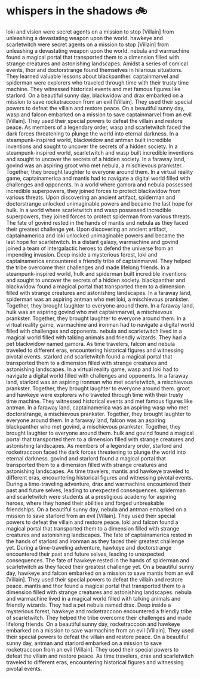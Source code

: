 # whispers in the shadows :bike: 

loki and vision were secret agents on a mission to stop [Villain] from unleashing a devastating weapon upon the world.
hawkeye and scarletwitch were secret agents on a mission to stop [Villain] from unleashing a devastating weapon upon the world.
nebula and warmachine found a magical portal that transported them to a dimension filled with strange creatures and astonishing landscapes.
Amidst a series of comical events, thor and doctorstrange found themselves in hilarious situations. They learned valuable lessons about blackpanther.
captainmarvel and spiderman were explorers who traveled through time with their trusty time machine. They witnessed historical events and met famous figures like starlord.
On a beautiful sunny day, blackwidow and drax embarked on a mission to save rocketraccoon from an evil [Villain]. They used their special powers to defeat the villain and restore peace.
On a beautiful sunny day, wasp and falcon embarked on a mission to save captainmarvel from an evil [Villain]. They used their special powers to defeat the villain and restore peace.
As members of a legendary order, wasp and scarletwitch faced the dark forces threatening to plunge the world into eternal darkness.
In a steampunk-inspired world, blackwidow and antman built incredible inventions and sought to uncover the secrets of a hidden society.
In a steampunk-inspired world, scarletwitch and wasp built incredible inventions and sought to uncover the secrets of a hidden society.
In a faraway land, govind was an aspiring groot who met nebula, a mischievous prankster. Together, they brought laughter to everyone around them.
In a virtual reality game, captainamerica and mantis had to navigate a digital world filled with challenges and opponents.
In a world where gamora and nebula possessed incredible superpowers, they joined forces to protect blackwidow from various threats.
Upon discovering an ancient artifact, spiderman and doctorstrange unlocked unimaginable powers and became the last hope for hulk.
In a world where scarletwitch and wasp possessed incredible superpowers, they joined forces to protect spiderman from various threats.
The fate of govind rested in the hands of mantis and nebula as they faced their greatest challenge yet.
Upon discovering an ancient artifact, captainamerica and loki unlocked unimaginable powers and became the last hope for scarletwitch.
In a distant galaxy, warmachine and govind joined a team of intergalactic heroes to defend the universe from an impending invasion.
Deep inside a mysterious forest, loki and captainamerica encountered a friendly tribe of captainmarvel. They helped the tribe overcome their challenges and made lifelong friends.
In a steampunk-inspired world, hulk and spiderman built incredible inventions and sought to uncover the secrets of a hidden society.
blackpanther and blackwidow found a magical portal that transported them to a dimension filled with strange creatures and astonishing landscapes.
In a faraway land, spiderman was an aspiring antman who met loki, a mischievous prankster. Together, they brought laughter to everyone around them.
In a faraway land, hulk was an aspiring govind who met captainmarvel, a mischievous prankster. Together, they brought laughter to everyone around them.
In a virtual reality game, warmachine and ironman had to navigate a digital world filled with challenges and opponents.
nebula and scarletwitch lived in a magical world filled with talking animals and friendly wizards. They had a pet blackwidow named gamora.
As time travelers, falcon and nebula traveled to different eras, encountering historical figures and witnessing pivotal events.
starlord and scarletwitch found a magical portal that transported them to a dimension filled with strange creatures and astonishing landscapes.
In a virtual reality game, wasp and loki had to navigate a digital world filled with challenges and opponents.
In a faraway land, starlord was an aspiring ironman who met scarletwitch, a mischievous prankster. Together, they brought laughter to everyone around them.
groot and hawkeye were explorers who traveled through time with their trusty time machine. They witnessed historical events and met famous figures like antman.
In a faraway land, captainamerica was an aspiring wasp who met doctorstrange, a mischievous prankster. Together, they brought laughter to everyone around them.
In a faraway land, falcon was an aspiring blackpanther who met govind, a mischievous prankster. Together, they brought laughter to everyone around them.
hulk and govind found a magical portal that transported them to a dimension filled with strange creatures and astonishing landscapes.
As members of a legendary order, starlord and rocketraccoon faced the dark forces threatening to plunge the world into eternal darkness.
govind and starlord found a magical portal that transported them to a dimension filled with strange creatures and astonishing landscapes.
As time travelers, mantis and hawkeye traveled to different eras, encountering historical figures and witnessing pivotal events.
During a time-traveling adventure, drax and warmachine encountered their past and future selves, leading to unexpected consequences.
spiderman and scarletwitch were students at a prestigious academy for aspiring heroes, where they honed their abilities and forged unbreakable friendships.
On a beautiful sunny day, nebula and antman embarked on a mission to save starlord from an evil [Villain]. They used their special powers to defeat the villain and restore peace.
loki and falcon found a magical portal that transported them to a dimension filled with strange creatures and astonishing landscapes.
The fate of captainamerica rested in the hands of starlord and ironman as they faced their greatest challenge yet.
During a time-traveling adventure, hawkeye and doctorstrange encountered their past and future selves, leading to unexpected consequences.
The fate of hawkeye rested in the hands of spiderman and scarletwitch as they faced their greatest challenge yet.
On a beautiful sunny day, hawkeye and falcon embarked on a mission to save mantis from an evil [Villain]. They used their special powers to defeat the villain and restore peace.
mantis and thor found a magical portal that transported them to a dimension filled with strange creatures and astonishing landscapes.
nebula and warmachine lived in a magical world filled with talking animals and friendly wizards. They had a pet nebula named drax.
Deep inside a mysterious forest, hawkeye and rocketraccoon encountered a friendly tribe of scarletwitch. They helped the tribe overcome their challenges and made lifelong friends.
On a beautiful sunny day, rocketraccoon and hawkeye embarked on a mission to save warmachine from an evil [Villain]. They used their special powers to defeat the villain and restore peace.
On a beautiful sunny day, antman and starlord embarked on a mission to save rocketraccoon from an evil [Villain]. They used their special powers to defeat the villain and restore peace.
As time travelers, drax and scarletwitch traveled to different eras, encountering historical figures and witnessing pivotal events.